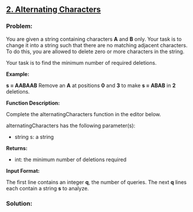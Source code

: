 ## [2. Alternating Characters](https://www.hackerrank.com/challenges/alternating-characters/problem?h_l=interview&playlist_slugs%5B%5D=interview-preparation-kit&playlist_slugs%5B%5D=strings)

### Problem:

You are given a string containing characters **A** and **B** only. Your task is to change it into a string such that there are no matching adjacent characters. To do this, you are allowed to delete zero or more characters in the string.

Your task is to find the minimum number of required deletions.

**Example:**

**s = AABAAB**
Remove an **A** at positions **0** and **3** to make **s = ABAB** in **2** deletions.

**Function Description:**

Complete the alternatingCharacters function in the editor below.

alternatingCharacters has the following parameter(s):

- string s: a string

**Returns:**

- int: the minimum number of deletions required

**Input Format:**

The first line contains an integer **q**, the number of queries.
The next **q** lines each contain a string **s** to analyze.

### Solution:

```javascript

```